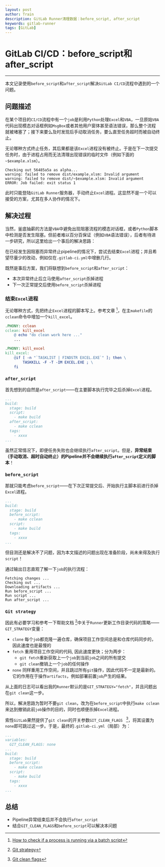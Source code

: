 ```yaml
---
layout: post
author: Train
description: GitLab Runner清理数据：before_script, after_script
keywords: gitlab-runner
tags: [GitLab]
---
```


# GitLab CI/CD：before_script和after_script

---

本文记录使用`before_script`和`after_script`解决`GitLab CI/CD`流程中遇到的一个问题。

## 问题描述

在某个项目的`CI/CD`流程中有一个`job`是利用`Python`处理`Excel`和`VBA`，一旦原始`VBA`代码出现模态对话框例如`MsgBox`或者其他用户窗体甚至语法错误，那么整个流程就被堵塞了；接下来要么及时发现后手动取消任务，要么直至任务超时而被自动终止。

无论哪种方式终止任务，其后果都是该`Excel`进程没有被终止。于是在下一次提交任务时，由于进程占用而无法清理出现错误的临时文件（例如下面的`~$example.xlsm`）。

```
Checking out 56485a5a as alpha...
warning: failed to remove dist/example.xlsm: Invalid argument
warning: failed to remove dist/~$example.xlsm: Invalid argument
ERROR: Job failed: exit status 1
```

此时只能登陆`GitLab Runner`服务器，手动终止`Excel`进程。这显然不是一个可以接受的方案，尤其在多人协作的情况下。


## 解决过程


当然，釜底抽薪的方法是`VBA`中避免出现阻塞流程的模态对话框，或者`Python`脚本中检测是否发生阻塞。但前者难以百分百保证（例如`VBA`语法错误），后者有待进一步研究，所以这里给出一个事后的解决思路：

在已经发生因阻塞而异常终止pipeline的情况下，尝试去结束`Excel`进程；并且希望尽量少的改动，例如仅在`.gitlab-ci.yml`中增删几行。

既然是事后方案，我们将联想到`before_script`和`after_script`：

- 本次异常终止后立马使用`after_script`杀掉进程
- 下一次正常提交后使用`before_script`杀掉进程


### 结束`Excel`进程

无论哪种方式，先把终止`Excel`进程的脚本写上。参考文章 [^1]，在主`makefile`的`cclean`命令中增加一个`kill_excel`。

```makefile
.PHONY: cclean
cclean: kill_excel
	@ echo "do clean work here ..."
	...

.PHONY: kill_excel
kill_excel:
	@if [ -n "`TASKLIST | FINDSTR EXCEL.EXE`" ]; then \
		TASKKILL -F -T -IM EXCEL.EXE ; \
	fi
```

### `after_script`

首先想到的自然是`after_script`——在主要脚本执行完毕之后杀掉`Excel`进程。

```yaml
...
build:
  stage: build  
  script:
    - make build
  after_script:
    - make cclean
  tags:
    - xxxx
...
```

虽然正常情况下，即便任务失败也会继续执行`after_script`。但是，**异常结束（手动取消、超时自动终止）的Pipeline并不会继续执行`after_script`定义的脚本**！

### `before_script`

那就只能考虑`before_script`——在下次正常提交后、开始执行主脚本前进行杀掉`Excel`进程。

```yaml
...
build:
  stage: build
  before_script:
    - make cclean
  script:
    - make build
  tags:
    - xxxx
...
```

但目测还是解决不了问题，因为本文描述的问题出现在准备阶段，尚未来得及执行`script`！

通过输出日志直观了解一下`job`的执行流程：

```
Fetching changes ...
Checking out ...
Downloading artifacts ...
Run before_script ...
Run script ...
Run after_script ...
```

### `Git strategy`

因此有必要学习和参考一下帮助文档 [^2]中关于`Runner`更新工作目录代码的策略——`GIT_STRATEGY`变量：

- `clone` 每个`job`都克隆一遍仓库，确保项目工作空间总是和仓库代码同步的，因此速度也是最慢的
- `fetch` 重用项目工作空间的代码, 因此速度更快；分为两步：
	- `git fetch`重新获取上一个`job`到当前`job`之间的所有提交
	- `git clean`撤销上一个`job`的任何操作
- `none` 同样重用工作空间，并且跳过所有`git`操作，因此代码不一定是最新的。它的作用在于操作`artifacts`，例如部署前置`job`产生的结果。

从上面的日志可以看出我的`Runner`默认的是`GIT_STRATEGY="fetch"`，并且问题出在`git clean`这一步。

所以，解决思路为暂时不要`git clean`，改为在`before_script`中执行`make cclean`来达到撤销此前`job`操作的目的，同时也顺便杀掉`Excel`进程。

索性`GitLab`果然提供了`git clean`的开关参数`GIT_CLEAN_FLAGS ` [^3]，将其设置为`none`即可跳过这一步。于是，最终的`.gitlab-ci.yml`（局部）为：

```yaml
...
variables:
  GIT_CLEAN_FLAGS: none
...
build:
  stage: build
  before_script:
    - make cclean
  script:
    - make build
  tags:
    - xxxx
...
```


## 总结

- Pipeline异常结束后并不会执行`after_script`
- 结合`GIT_CLEAN_FLAGS`和`before_script`可以解决本问题


[^1]: [How to check if a process is running via a batch script](https://stackoverflow.com/questions/162291/how-to-check-if-a-process-is-running-via-a-batch-script)
[^2]: [Git strategy](https://docs.gitlab.com/ee/ci/yaml/README.html#git-strategy)
[^3]: [Git clean flags](https://docs.gitlab.com/ee/ci/yaml/README.html#git-clean-flags)
